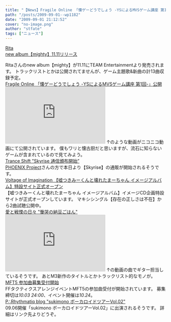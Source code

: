 ```yaml
---
title: "【News】Fragile Online 「懐ゲーどうでしょう -YSによるMVSゲーム講座 第1回-」公開"
path: "/posts/2009-09-01--wp1182"
date: "2009-09-01 21:12:52"
cover: "no-image.png"
author: "stfate"
tags: ["ニュース"]
---
```


<style type="text/css">
<!--
p {white-space: pre-wrap};
-->
</style>

<a class="topics" href="http://www.team-e.co.jp/products/kdsd-00311.html" target="_blank">Rita new album【mighty】11.11リリース</a>
<div class="news">Ritaさんのnew album【mighty】が11.11にTEAM Entertainmentより発売されます。
トラックリストとかは公開されてませんが、ゲーム主題歌&新曲の計13曲収録予定。</div>
<a class="topics" href="http://www.shinsekai.co.uk/fragile/" target="_blank">Fragile Online 「懐ゲーどうでしょう -YSによるMVSゲーム講座 第1回-」公開</a>
<div class="news"><iframe width="312" height="176" src="http://ext.nicovideo.jp/thumb/sm8103405" scrolling="no" style="border:solid 1px #CCC;" frameborder="0"><a href="http://www.nicovideo.jp/watch/sm8103405">【ニコニコ動画】懐ゲーどうでしょう YSによるMVSゲーム講座 第1回</a></iframe>
↑のような動画がニコニコ動画にて公開されています。
僕もワリと懐古厨だと思いますが、流石に知らないゲームが含まれているので見てみよう。</div>
<a class="topics" href="http://www.levolution.info/" target="_blank">Trance Shift ”Skyrise 通信頒布開始”</a>
<div class="news"><a href="http://www.p-pr.info/" target="_blank">PHOENIX Project</a>さんの方で本日より【Skyrise】の通販が開始されるそうです。</div>
<a class="topics" href="http://www.voltagenation.com/mima/index.html" target="_blank">Voltage of Imagination 【嘘つきみーくんと壊れたまーちゃん イメージアルバム】特設サイト正式オープン</a>
<div class="news">【嘘つきみーくんと壊れたまーちゃん イメージアルバム】イメージCD企画特設サイトが正式オープンしています。
マキシシングル【存在の正しさは不在】から2曲試聴公開中。</div>
<a class="topics" href="http://cobhc.blog40.fc2.com/" target="_blank">愛と戦慄の日々 "慟哭の納豆ごはん"</a>
<div class="news"><iframe width="312" height="176" src="http://ext.nicovideo.jp/thumb/sm8091963" scrolling="no" style="border:solid 1px #CCC;" frameborder="0"><a href="http://www.nicovideo.jp/watch/sm8091963">【ニコニコ動画】[初音ミク]Luna→Escape-落月-[オリジナル]</a></iframe>
↑の動画の曲でギター担当しているそうです。
あとM3新作のタイトルとかトラックリスト的なモノが。</div>
<a class="topics" href="http://mft.exdeath.info/" target="_blank">MFT5 参加曲募集受付開始</a>
<div class="news">FFタクティクスアレンジイベントMFT5の参加曲受付が開始されています。
募集締切は<em>10.03 24:00</em>、イベント開催は<em>10.24</em>。</div>
<a class="topics" href="http://prq.blog44.fc2.com/" target="_blank">P∴Rhythmatiq blog "sukimono ボーカロイドツアーVol.02"</a>
<div class="news">09.06開催「sukimono ボーカロイドツアーVol.02」に出演されるそうです。
詳細はリンク先よりどうぞ。</div>
